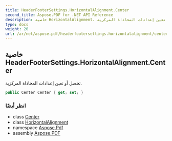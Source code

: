 ```yaml
---
title: HeaderFooterSettings.HorizontalAlignment.Center
second_title: Aspose.PDF for .NET API Reference
description: خاصية HorizontalAlignment. تحصل أو تعين إعدادات المحاذاة المركزية
type: docs
weight: 20
url: /ar/net/aspose.pdf/headerfootersettings.horizontalalignment/center/
---
```

## خاصية HeaderFooterSettings.HorizontalAlignment.Center

تحصل أو تعين إعدادات المحاذاة المركزية.

```csharp
public Center Center { get; set; }
```

### انظر أيضًا

* class [Center](../../center/)
* class [HorizontalAlignment](../)
* namespace [Aspose.Pdf](../../../aspose.pdf/)
* assembly [Aspose.PDF](../../../)
